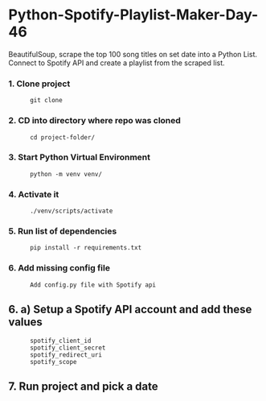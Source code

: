 # Python-Spotify-Playlist-Maker-Day-46
BeautifulSoup, scrape the top 100 song titles on set date into a Python List. Connect to Spotify API and create a playlist from the scraped list.

### 1. Clone project
          git clone
### 2. CD into directory where repo was cloned
          cd project-folder/
### 3. Start Python Virtual Environment
          python -m venv venv/
### 4. Activate it
          ./venv/scripts/activate
### 5. Run list of dependencies
          pip install -r requirements.txt
### 6. Add missing config file
          Add config.py file with Spotify api
##  6. a) Setup a Spotify API account and add these values
          spotify_client_id 
          spotify_client_secret 
          spotify_redirect_uri 
          spotify_scope
 ## 7. Run project and pick a date
